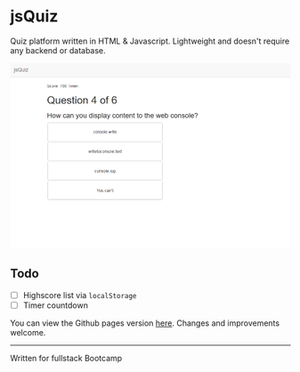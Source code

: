 # jsQuiz
Quiz platform written in HTML & Javascript. Lightweight and doesn't require any backend or database.

![ScreenshotOfUI](screenshot.png?raw=true)

## Todo

- [ ] Highscore list via `localStorage`
- [ ] Timer countdown

You can view the Github pages version [here](https://drraccoony.github.io/jsQuiz/). Changes and improvements welcome.

--- 

Written for fullstack Bootcamp